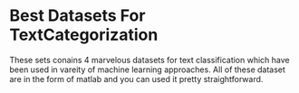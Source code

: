 # Best Datasets For TextCategorization

These sets conains 4 marvelous datasets for text classification which have been used in vareity of machine learning approaches.
All of these dataset are in the form of matlab and you can used it pretty straightforward.
